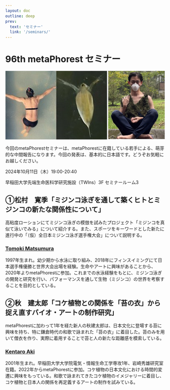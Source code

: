 ```yaml
---
layout: doc
outline: deep
prev:
  text: 'セミナー'
  link: '/seminars/'
---
```


# 96th metaPhorest セミナー

![](/public/seminars/096/096.jpg)

今回のmetaPhorestセミナーは、metaPhorestに在籍している若手による、萌芽的な中間報告になります。今回の発表は、基本的に日本語です。どうぞお気軽にお越しください。

2024年10月11日（木）19:00-20:40

早稲田大学先端生命医科学研究施設（TWIns）3F セミナールーム3

## ①松村　寛季「ミジンコ泳ぎを通して築くヒトとミジンコの新たな関係性について」
高粘度ローションにてミジンコ泳ぎの模倣を試みたプロジェクト「ミジンコを真似て泳いでみる」について紹介する。また、スポーツをキーワードとした新たに進行中の「（仮）全日本ミジンコ泳ぎ選手権大会」について説明する。

### [Tomoki Matsumura](/members/tomoki-matsumura/)
1997年生まれ。幼少期から水泳に取り組み、2018年にフィンスイミングにて日本選手権優勝と世界大会出場を経験。生命やアートに興味があることから、2020年よりmetaPhorestに参加。これまでの水泳経験をもとに、ミジンコ泳ぎの開発と研究を行い、パフォーマンスを通して生物（ミジンコ）の世界を考察することを目的としている。

## ②秋　建太郎「コケ植物との関係を「苔の衣」から捉え直すバイオ・アートの制作研究」
metaPhorestに加わって1年を経た新人の秋建太郎は、日本文化に登場する苔に興味を持ち、特に鎌倉時代の和歌で詠まれた「苔の衣」に着目した。苔のみを用いて僧衣を作り、実際に着用することで苔と人の新たな距離感を模索している。

### [Kentaro Aki](/members/kentaro-aki/)
2001年生まれ。早稲田大学大学院電気・情報生命工学専攻1年、岩崎秀雄研究室在籍。2022年からmetaPhorestに参加。コケ植物の日本文化における時間的変遷に興味をもっている。和歌で詠まれてきたコケ植物のイメジャリーに着目し、コケ植物と日本人の関係を再定義するアートの制作を試みている。
